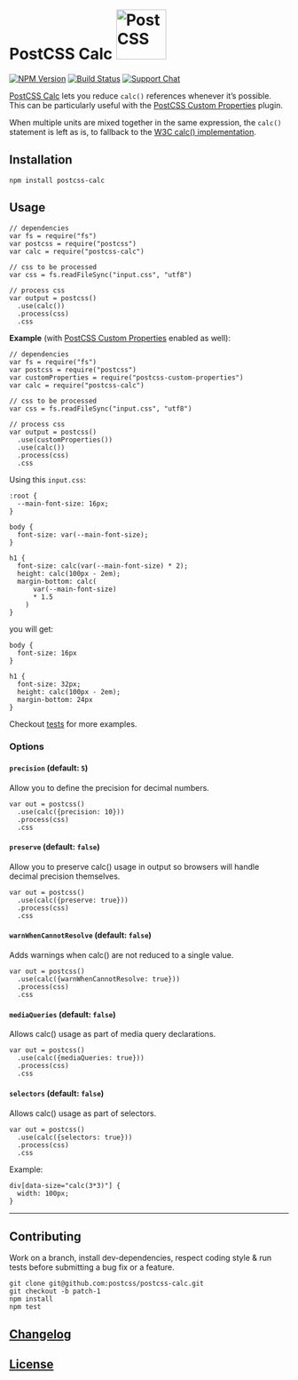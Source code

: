 PostCSS Calc [<img src="https://postcss.github.io/postcss/logo.svg" alt="PostCSS" width="90" height="90" />](https://github.com/postcss)
========================================================================================================================================

[![NPM Version](https://img.shields.io/npm/v/postcss-calc.svg)](https://www.npmjs.com/package/postcss-calc) [![Build Status](https://img.shields.io/travis/postcss/postcss-calc/master.svg)](https://travis-ci.org/postcss/postcss-calc) [![Support Chat](https://img.shields.io/badge/support-chat-blue.svg)](https://gitter.im/postcss/postcss)

[PostCSS Calc](https://github.com/postcss/postcss-calc) lets you reduce `calc()` references whenever it’s possible. This can be particularly useful with the [PostCSS Custom Properties](https://github.com/postcss/postcss-custom-properties) plugin.

When multiple units are mixed together in the same expression, the `calc()` statement is left as is, to fallback to the [W3C calc() implementation](https://www.w3.org/TR/css3-values/#calc-notation).

Installation
------------

    npm install postcss-calc

Usage
-----

    // dependencies
    var fs = require("fs")
    var postcss = require("postcss")
    var calc = require("postcss-calc")

    // css to be processed
    var css = fs.readFileSync("input.css", "utf8")

    // process css
    var output = postcss()
      .use(calc())
      .process(css)
      .css

**Example** (with [PostCSS Custom Properties](https://github.com/postcss/postcss-custom-properties) enabled as well):

    // dependencies
    var fs = require("fs")
    var postcss = require("postcss")
    var customProperties = require("postcss-custom-properties")
    var calc = require("postcss-calc")

    // css to be processed
    var css = fs.readFileSync("input.css", "utf8")

    // process css
    var output = postcss()
      .use(customProperties())
      .use(calc())
      .process(css)
      .css

Using this `input.css`:

    :root {
      --main-font-size: 16px;
    }

    body {
      font-size: var(--main-font-size);
    }

    h1 {
      font-size: calc(var(--main-font-size) * 2);
      height: calc(100px - 2em);
      margin-bottom: calc(
          var(--main-font-size)
          * 1.5
        )
    }

you will get:

    body {
      font-size: 16px
    }

    h1 {
      font-size: 32px;
      height: calc(100px - 2em);
      margin-bottom: 24px
    }

Checkout [tests](src/__tests__/index.js) for more examples.

### Options

#### `precision` (default: `5`)

Allow you to define the precision for decimal numbers.

    var out = postcss()
      .use(calc({precision: 10}))
      .process(css)
      .css

#### `preserve` (default: `false`)

Allow you to preserve calc() usage in output so browsers will handle decimal precision themselves.

    var out = postcss()
      .use(calc({preserve: true}))
      .process(css)
      .css

#### `warnWhenCannotResolve` (default: `false`)

Adds warnings when calc() are not reduced to a single value.

    var out = postcss()
      .use(calc({warnWhenCannotResolve: true}))
      .process(css)
      .css

#### `mediaQueries` (default: `false`)

Allows calc() usage as part of media query declarations.

    var out = postcss()
      .use(calc({mediaQueries: true}))
      .process(css)
      .css

#### `selectors` (default: `false`)

Allows calc() usage as part of selectors.

    var out = postcss()
      .use(calc({selectors: true}))
      .process(css)
      .css

Example:

    div[data-size="calc(3*3)"] {
      width: 100px;
    }

------------------------------------------------------------------------

Contributing
------------

Work on a branch, install dev-dependencies, respect coding style & run tests before submitting a bug fix or a feature.

    git clone git@github.com:postcss/postcss-calc.git
    git checkout -b patch-1
    npm install
    npm test

[Changelog](CHANGELOG.md)
-------------------------

[License](LICENSE)
------------------
